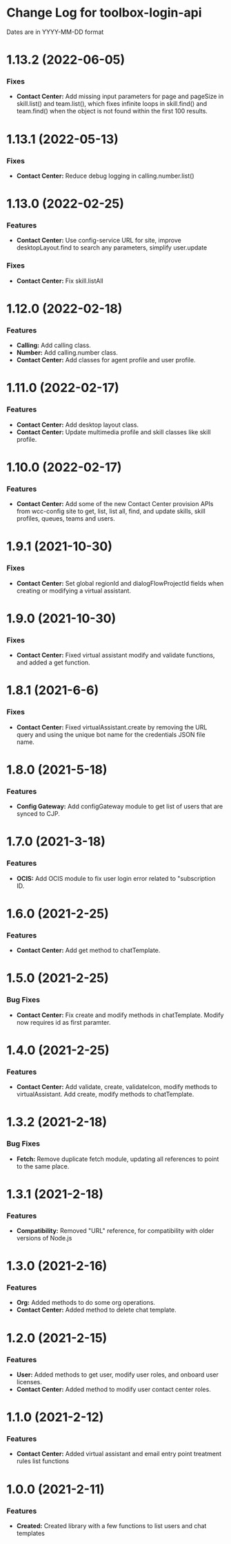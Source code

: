# Change Log for toolbox-login-api

Dates are in YYYY-MM-DD format


# 1.13.2 (2022-06-05)

### Fixes
* **Contact Center:** Add missing input parameters for page and pageSize in 
skill.list() and team.list(), which fixes infinite loops in skill.find() and
team.find() when the object is not found within the first 100 results.


# 1.13.1 (2022-05-13)

### Fixes
* **Contact Center:** Reduce debug logging in calling.number.list()


# 1.13.0 (2022-02-25)

### Features
* **Contact Center:** Use config-service URL for site, improve
desktopLayout.find to search any parameters, simplify user.update
### Fixes
* **Contact Center:** Fix skill.listAll


# 1.12.0 (2022-02-18)

### Features
* **Calling:** Add calling class.
* **Number:** Add calling.number class.
* **Contact Center:** Add classes for agent profile and user profile.


# 1.11.0 (2022-02-17)

### Features
* **Contact Center:** Add desktop layout class.
* **Contact Center:** Update multimedia profile and skill classes like skill
profile.


# 1.10.0 (2022-02-17)

### Features
* **Contact Center:** Add some of the new Contact Center provision APIs from
wcc-config site to get, list, list all, find, and update skills, skill profiles,
queues, teams and users.


# 1.9.1 (2021-10-30)

### Fixes
* **Contact Center:** Set global regionId and dialogFlowProjectId fields when
creating or modifying a virtual assistant.


# 1.9.0 (2021-10-30)

### Fixes
* **Contact Center:** Fixed virtual assistant modify and validate functions,
and added a get function.


# 1.8.1 (2021-6-6)

### Fixes
* **Contact Center:** Fixed virtualAssistant.create by removing the URL query
and using the unique bot name for the credentials JSON file name.


# 1.8.0 (2021-5-18)

### Features
* **Config Gateway:** Add configGateway module to get list of users that are
synced to CJP.


# 1.7.0 (2021-3-18)

### Features
* **OCIS:** Add OCIS module to fix user login error related to "subscription ID.


# 1.6.0 (2021-2-25)

### Features
* **Contact Center:** Add get method to chatTemplate.


# 1.5.0 (2021-2-25)

### Bug Fixes
* **Contact Center:** Fix create and modify methods in chatTemplate. Modify now
requires id as first paramter.


# 1.4.0 (2021-2-25)

### Features
* **Contact Center:** Add validate, create, validateIcon, modify methods to
virtualAssistant. Add create, modify methods to chatTemplate.


# 1.3.2 (2021-2-18)

### Bug Fixes
* **Fetch:** Remove duplicate fetch module, updating all references to point to
the same place.


# 1.3.1 (2021-2-18)

### Features
* **Compatibility:** Removed "URL" reference, for compatibility with older
versions of Node.js


# 1.3.0 (2021-2-16)

### Features
* **Org:** Added methods to do some org operations.
* **Contact Center:** Added method to delete chat template.


# 1.2.0 (2021-2-15)

### Features
* **User:** Added methods to get user, modify user roles, and onboard user licenses.
* **Contact Center:** Added method to modify user contact center roles.


# 1.1.0 (2021-2-12)

### Features
* **Contact Center:** Added virtual assistant and email entry point treatment rules list functions


# 1.0.0 (2021-2-11)

### Features
* **Created:** Created library with a few functions to list users and chat templates